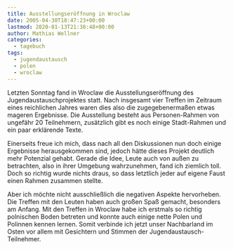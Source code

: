 ```yaml
---
title: Ausstellungseröffnung in Wroclaw
date: 2005-04-30T18:47:23+00:00
lastmod: 2020-01-13T21:38:48+00:00
author: Mathias Wellner
categories:
  - tagebuch
tags:
  - jugendaustausch
  - polen
  - wroclaw
---
```

Letzten Sonntag fand in Wroclaw die Ausstellungseröffnung des Jugendaustauschprojektes statt. Nach insgesamt vier Treffen im Zeitraum eines reichlichen Jahres waren dies also die zugegebenermaßen etwas mageren Ergebnisse. Die Ausstellung besteht aus Personen-Rahmen von ungefähr 20 Teilnehmern, zusätzlich gibt es noch einige Stadt-Rahmen und ein paar erklärende Texte.

Einerseits freue ich mich, dass nach all den Diskussionen nun doch einige Ergebnisse herausgekommen sind, jedoch hätte dieses Projekt deutlich mehr Potenzial gehabt. Gerade die Idee, Leute auch von außen zu betrachten, also in ihrer Umgebung wahrzunehmen, fand ich ziemlich toll. Doch so richtig wurde nichts draus, so dass letztlich jeder auf eigene Faust einen Rahmen zusammen stellte.

Aber ich möchte nicht ausschließlich die negativen Aspekte hervorheben. Die Treffen mit den Leuten haben auch großen Spaß gemacht, besonders am Anfang. Mit den Treffen in Wroclaw habe ich erstmals so richtig polnischen Boden betreten und konnte auch einige nette Polen und Polinnen kennen lernen. Somit verbinde ich jetzt unser Nachbarland im Osten vor allem mit Gesichtern und Stimmen der Jugendaustausch-Teilnehmer.
